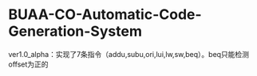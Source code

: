 # BUAA-CO-Automatic-Code-Generation-System

ver1.0_alpha：实现了7条指令（addu,subu,ori,lui,lw,sw,beq）。beq只能检测offset为正的
